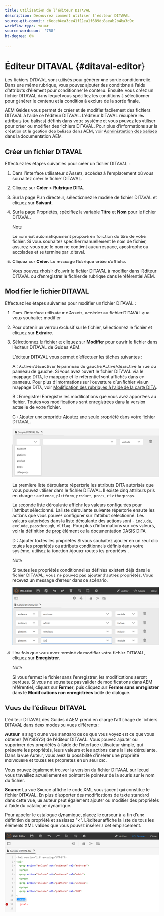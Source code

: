 ```yaml
---
title: Utilisation de l’éditeur DITAVAL
description: Découvrez comment utiliser l’éditeur DITAVAL
source-git-commit: c6eceb8ea3ce41f12ea1f689dc8aeab2b4ba3d9c
workflow-type: tm+mt
source-wordcount: '758'
ht-degree: 0%

---
```



# Éditeur DITAVAL {#ditaval-editor}

Les fichiers DITAVAL sont utilisés pour générer une sortie conditionnelle. Dans une même rubrique, vous pouvez ajouter des conditions à l’aide d’attributs d’élément pour conditionner le contenu. Ensuite, vous créez un fichier DITAVAL dans lequel vous spécifiez les conditions à sélectionner pour générer le contenu et la condition à exclure de la sortie finale.

AEM Guides vous permet de créer et de modifier facilement des fichiers DITAVAL à l’aide de l’éditeur DITAVAL. L’éditeur DITAVAL récupère les attributs \(ou balises\) définis dans votre système et vous pouvez les utiliser pour créer ou modifier des fichiers DITAVAL. Pour plus d’informations sur la création et la gestion des balises dans AEM, voir [Administration des balises](https://experienceleague.adobe.com/docs/experience-manager-cloud-service/sites/authoring/features/tags.html?lang=en) dans la documentation AEM.

## Créer un fichier DITAVAL

Effectuez les étapes suivantes pour créer un fichier DITAVAL :

1. Dans l’interface utilisateur d’Assets, accédez à l’emplacement où vous souhaitez créer le fichier DITAVAL.

1. Cliquez sur **Créer** \> **Rubrique DITA**.

1. Sur la page Plan directeur, sélectionnez le modèle de fichier DITAVAL et cliquez sur **Suivant**.

1. Sur la page Propriétés, spécifiez la variable **Titre** et **Nom** pour le fichier DITAVAL.

   >[!NOTE]
   >
   > Le nom est automatiquement proposé en fonction du titre de votre fichier. Si vous souhaitez spécifier manuellement le nom de fichier, assurez-vous que le nom ne contient aucun espace, apostrophe ou accolades et se termine par .ditaval.

1. Cliquez sur **Créer**. Le message Rubrique créée s’affiche.

   Vous pouvez choisir d’ouvrir le fichier DITAVAL à modifier dans l’éditeur DITAVAL ou d’enregistrer le fichier de rubrique dans le référentiel AEM.


## Modifier le fichier DITAVAL

Effectuez les étapes suivantes pour modifier un fichier DITAVAL :

1. Dans l’interface utilisateur d’Assets, accédez au fichier DITAVAL que vous souhaitez modifier.

1. Pour obtenir un verrou exclusif sur le fichier, sélectionnez le fichier et cliquez sur **Extraire**.

1. Sélectionnez le fichier et cliquez sur **Modifier** pour ouvrir le fichier dans l’éditeur DITAVAL de Guides AEM.

   L’éditeur DITAVAL vous permet d’effectuer les tâches suivantes :

   A : Activer/désactiver le panneau de gauche Active/désactive la vue du panneau de gauche. Si vous avez ouvert le fichier DITAVAL via le mappage DITA, le mappage et le référentiel sont affichés dans ce panneau. Pour plus d’informations sur l’ouverture d’un fichier via un mappage DITA, voir [Modification des rubriques à l’aide de la carte DITA](map-editor-advanced-map-editor.md#id17ACJ0F0FHS).

   B : Enregistrer Enregistre les modifications que vous avez apportées au fichier. Toutes vos modifications sont enregistrées dans la version actuelle de votre fichier.

   C : Ajouter une propriété Ajoutez une seule propriété dans votre fichier DITAVAL.

   ![](images/ditaval-editor-props.png)

   La première liste déroulante répertorie les attributs DITA autorisés que vous pouvez utiliser dans le fichier DITAVAL. Il existe cinq attributs pris en charge : `audience`, `platform`, `product`, `props`, et `otherprops`.

   La seconde liste déroulante affiche les valeurs configurées pour l’attribut sélectionné. La liste déroulante suivante répertorie ensuite les actions que vous pouvez configurer sur l’attribut sélectionné. Les valeurs autorisées dans la liste déroulante des actions sont - `include`, `exclude`, `passthrough`, et `flag`. Pour plus d’informations sur ces valeurs, voir la définition de [prop](http://docs.oasis-open.org/dita/dita/v1.3/errata01/os/complete/part3-all-inclusive/langRef/ditaval/ditaval-prop.html#ditaval-prop) élément de la documentation OASIS DITA

   D : Ajouter toutes les propriétés Si vous souhaitez ajouter en un seul clic toutes les propriétés ou attributs conditionnels définis dans votre système, utilisez la fonction Ajouter toutes les propriétés .

   >[!NOTE]
   >
   > Si toutes les propriétés conditionnelles définies existent déjà dans le fichier DITAVAL, vous ne pouvez pas ajouter d’autres propriétés. Vous recevez un message d’erreur dans ce scénario.

   ![](images/ditaval-all-props.png)

1. Une fois que vous avez terminé de modifier votre fichier DITAVAL, cliquez sur **Enregistrer**.

   >[!NOTE]
   >
   > Si vous fermez le fichier sans l’enregistrer, les modifications seront perdues. Si vous ne souhaitez pas valider de modifications dans AEM référentiel, cliquez sur **Fermer**, puis cliquez sur **Fermer sans enregistrer** dans le **Modifications non enregistrées** boîte de dialogue.


## Vues de l’éditeur DITAVAL

L’éditeur DITAVAL des Guides d’AEM prend en charge l’affichage de fichiers DITAVAL dans deux modes ou vues différents :

**Auteur**: Il s’agit d’une vue standard de ce que vous voyez est ce que vous obtenez \(WYSISYG\) de l’éditeur DITAVAL. Vous pouvez ajouter ou supprimer des propriétés à l’aide de l’interface utilisateur simple, qui présente les propriétés, leurs valeurs et les actions dans la liste déroulante. Dans la vue Auteur, vous avez la possibilité d’insérer une propriété individuelle et toutes les propriétés en un seul clic.

Vous pouvez également trouver la version du fichier DITAVAL sur lequel vous travaillez actuellement en pointant le pointeur de la souris sur le nom du fichier.

**Source**: La vue Source affiche le code XML sous-jacent qui constitue le fichier DITAVAL. En plus d’apporter des modifications de texte standard dans cette vue, un auteur peut également ajouter ou modifier des propriétés à l’aide du catalogue dynamique.

Pour appeler le catalogue dynamique, placez le curseur à la fin d’une définition de propriété et saisissez &quot;&lt;&quot;. L’éditeur affiche la liste de tous les éléments XML valides que vous pouvez insérer à cet emplacement.

![](images/ditaval-source-view.png)

